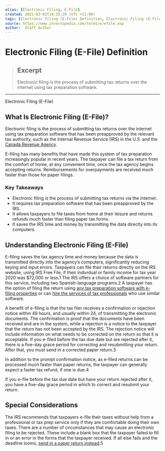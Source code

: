 ```yaml
---
alias: [Electronic Filing, E-File]
created: 2021-03-02T19:35:29 (UTC +11:00)
tags: [Electronic Filing (E-File) Definition, Electronic Filing (E-File)]
source: https://www.investopedia.com/terms/e/efile.asp
author:  Staff Author
---
```


# Electronic Filing (E-File) Definition

> ## Excerpt
> Electronic filing is the process of submitting tax returns over the internet using tax preparation software.

---

Electronic Filing (E-File)
## What Is Electronic Filing (E-File)?

Electronic filing is the process of submitting tax returns over the internet using tax preparation software that has been preapproved by the relevant tax authority, such as the Internal Revenue Service (IRS) in the U.S. and the [Canada Revenue Agency](https://www.investopedia.com/terms/c/ccra.asp).

E-filing has many benefits that have made this system of tax preparation increasingly popular in recent years. The taxpayer can file a tax return from the comfort of home, at any convenient time, once the tax agency begins accepting returns. Reimbursements for overpayments are received much faster than those for paper filings.

### Key Takeaways

-   Electronic filing is the process of submitting tax returns via the internet.
-   It requires tax preparation software that has been preapproved by the IRS.
-   It allows taxpayers to file taxes from home at their leisure and returns refunds much faster than filing paper tax forms.
-   It saves the IRS time and money by transmitting the data directly into its computers.

## Understanding Electronic Filing (E-File)

E-filing saves the tax agency time and money because the data is transmitted directly into the agency’s computers, significantly reducing keying and input errors. Taxpayers can file their returns directly on the IRS website, using IRS Free File, if their individual or family income for tax year 2020 was $72,000 or less.1 The IRS offers a choice of software partners for this service, including two Spanish-language programs.2 A taxpayer has the option of filing the return using [any tax preparation software with e-filing properties](https://www.investopedia.com/best-tax-software-5069775) or can [hire the services of tax professionals](https://www.investopedia.com/best-tax-preparation-services-5089924) who use similar software.

A benefit of e-filing is that the tax filer receives a confirmation or rejection notice within 48 hours, and usually within 24, of transmitting the electronic documents. The confirmation is proof that the documents have been received and are in the system, while a rejection is a notice to the taxpayer that the return has not been accepted by the IRS. The rejection notice will include information on what needs to be corrected on the return so that it is acceptable. If you e-filed before the tax due date but are rejected after it, there is a five-day grace period for correcting and resubmitting your return. After that, you must send in a corrected paper return.3

In addition to the prompt confirmation notice, as e-filed returns can be processed much faster than paper returns, the taxpayer can generally expect a faster tax refund, if one is due.4

If you e-file before the tax due date but have your return rejected after it, you have a five-day grace period in which to correct and resubmit your return.

## Special Considerations

The IRS recommends that taxpayers e-file their taxes without help from a professional or tax prep service only if they are comfortable doing their own taxes. There are a number of circumstances that may cause an electronic filing to be rejected. These include a blank box that the taxpayer failed to fill in or an error in the forms that the taxpayer received. If all else fails and the deadline looms, [send in a paper return instead](https://www.investopedia.com/federal-tax-forms-4782425).5
